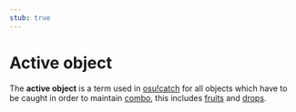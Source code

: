 ```yaml
---
stub: true
---
```


# Active object

The **active object** is a term used in [osu!catch](/wiki/Game_mode/osu!catch) for all objects which have to be caught in order to maintain [combo](/wiki/Beatmapping/Combo), this includes [fruits](/wiki/Hit_object/Fruit) and [drops](/wiki/Hit_object/Juice_stream#drop).

<!-- TODO: Add images -->
